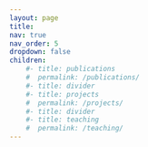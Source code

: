 ```yaml
---
layout: page
title: 
nav: true
nav_order: 5
dropdown: false
children: 
    #- title: publications
    #  permalink: /publications/
    #- title: divider
    #- title: projects
    #  permalink: /projects/
    #- title: divider
    #- title: teaching
    #  permalink: /teaching/
---
```

